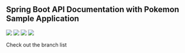 ## Spring Boot API Documentation with Pokemon Sample Application

<img src="https://img.shields.io/badge/SWAGGER-85EA2D?style=flat-square&logo=swagger&logoColor=black"> <img src="https://img.shields.io/badge/JAVA-FF4000?style=flat-square&logo=openjdk&logoColor=white"> <img src="https://img.shields.io/badge/SPRING-6DB33F?style=flat-square&logo=spring&logoColor=white"> <img src="https://img.shields.io/badge/HIBERNATE-59666C?style=flat-square&logo=hibernate&logoColor=white">

Check out the branch list
